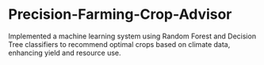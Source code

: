 # Precision-Farming-Crop-Advisor
Implemented a machine learning system using Random Forest and Decision Tree classifiers to recommend optimal crops based on climate data, enhancing yield and resource use.
